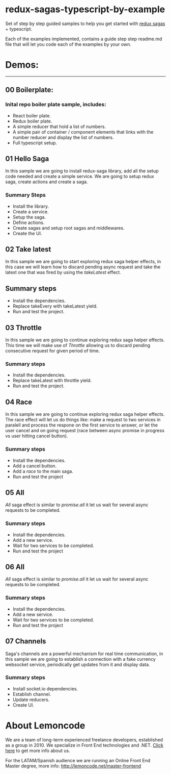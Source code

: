 # redux-sagas-typescript-by-example

Set of step by step guided samples to help you get started with [redux sagas](https://github.com/redux-saga/redux-saga) + typescript.

Each of the examples implemented, contains a guide step step readme.md file that will let you code each of the examples by your own.

# Demos:
___

## 00 Boilerplate:


### Inital repo boiler plate sample, includes:

+ React boiler plate.
+ Redux boiler plate.
+ A simple reducer that hold a list of numbers.
+ A simple pair of container / component elements that links with the number reducer and display the list of numbers.
+ Full typescript setup.

## 01 Hello Saga

In this sample we are going to install redux-saga library, add all the setup code needed and create a simple service. We are going to setup redux saga, create actions and create a saga.


### Summary Steps
 + Install the library.
 + Create a service.
 + Setup the saga.
 + Define actions.
 + Create sagas and setup root sagas and middlewares.
 + Create the UI.

## 02 Take latest

In this sample we are going to start exploring redux saga helper effects, in this case we will learn how to discard pending 
async request and take the latest one that was fired by using
the *takeLatest* effect.

## Summary steps
 + Install the dependencies.
 + Replace  takeEvery with takeLatest yield.
 + Run and test the project. 

## 03 Throttle

In this sample we are going to continue exploring redux saga helper effects. This time we will make use of *Throttle* allowing
us to discard pending consecutive request for given period of 
time.

### Summary steps
 + Install the dependencies.
 + Replace takeLatest with throttle yield.
 + Run and test the project.
 
## 04 Race

In this sample we are going to continue exploring redux saga helper effects. The race effect will let us do things like: 
make a request to two services in paralell and process the respone on the first service to answer, or let the user cancel
and on going request (race between async promise in progress vs
user hitting cancel button).

### Summary steps
 + Install the dependencies.
 + Add a cancel button.
 + Add a _race_ to the main saga.
 + Run and test the project 

## 05 All

_All_ saga effect is similar to _promise.all_ it let us wait for
several async requests to be completed.

### Summary steps
 + Install the dependencies.
 + Add a new service.
 + Wait for two services to be completed.
 + Run and test the project 

## 06 All

_All_ saga effect is similar to _promise.all_ it let us wait for
several async requests to be completed.

### Summary steps
 + Install the dependencies.
 + Add a new service.
 + Wait for two services to be completed.
 + Run and test the project 

## 07 Channels

Saga's channels are a powerful mechanism for real time communication, in this sample we are going to establish a 
connection with a fake currency websocket service,
periodically get updates from it and display data.


### Summary steps
 - Install socket.io dependencies.
 - Establish channel.
 - Update reducers.
 - Create UI.

# About Lemoncode

We are a team of long-term experienced freelance developers, established as a group in 2010.
We specialize in Front End technologies and .NET. [Click here](http://lemoncode.net/services/en/#en-home) to get more info about us.

For the LATAM/Spanish audience we are running an Online Front End Master degree, more info: http://lemoncode.net/master-frontend


 








